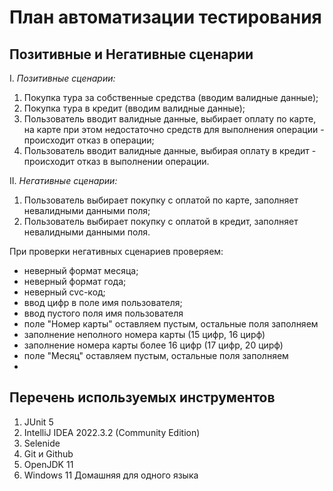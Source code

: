# План автоматизации тестирования

## Позитивные и Негативные сценарии

I. *Позитивные сценарии:*
1. Покупка тура за собственные средства (вводим валидные данные);
2. Покупка тура в кредит (вводим валидные данные);
3. Пользователь вводит валидные данные, выбирает оплату по карте, на карте при этом недостаточно средств для выполнения операции - происходит отказ в операции; 
4. Пользователь вводит валидные данные, выбирая оплату в кредит - происходит отказ в выполнении операции.

II. *Негативные сценарии:*
1. Пользователь выбирает покупку с оплатой по карте, заполняет невалидными данными поля;
2. Пользователь выбирает покупку с оплатой в кредит, заполняет невалидными данными поля.

При проверки негативных сценариев проверяем:
* неверный формат месяца; 
* неверный формат года; 
* неверный cvc-код;
* ввод цифр в поле имя пользователя; 
* ввод пустого поля имя пользователя
* поле "Номер карты" оставляем пустым, остальные поля заполняем
* заполнение неполного номера карты (15 цифр, 16 цирф)
* заполнение  номера карты более 16 цифр (17 цифр, 20 цирф)
* поле "Месяц" оставляем пустым, остальные поля заполняем
* 

## Перечень используемых инструментов
1. JUnit 5
2. IntelliJ IDEA 2022.3.2 (Community Edition)
3. Selenide
4. Git и Github
5. OpenJDK 11
6. Windows 11 Домашняя для одного языка

